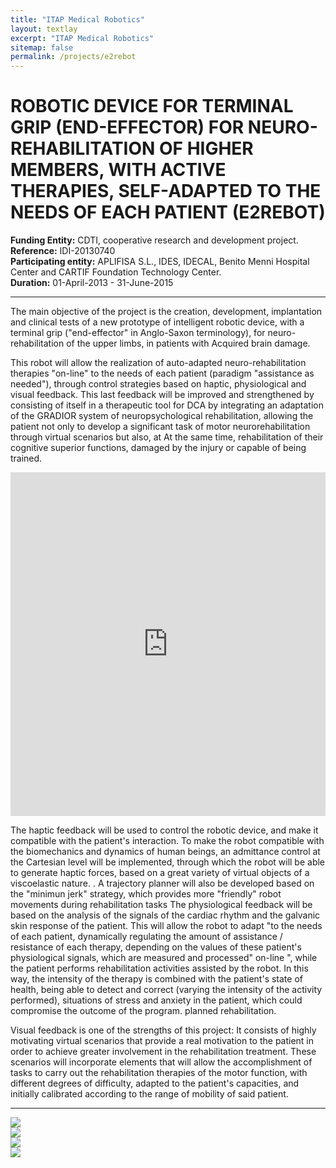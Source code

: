 ```yaml
---
title: "ITAP Medical Robotics"
layout: textlay
excerpt: "ITAP Medical Robotics"
sitemap: false
permalink: /projects/e2rebot
---
```


# ROBOTIC DEVICE FOR TERMINAL GRIP (END-EFFECTOR) FOR NEURO-REHABILITATION OF HIGHER MEMBERS, WITH ACTIVE THERAPIES, SELF-ADAPTED TO THE NEEDS OF EACH PATIENT (E2REBOT)

<b>Funding Entity:</b> CDTI, cooperative research and development project.  
<b>Reference:</b> IDI-20130740  
<b>Participating entity:</b> APLIFISA S.L., IDES, IDECAL, Benito Menni Hospital Center and CARTIF Foundation Technology Center.  
<b>Duration:</b> 01-April-2013 - 31-June-2015  

---

The main objective of the project is the creation, development, implantation and clinical tests of a new prototype of intelligent robotic device, with a terminal grip ("end-effector" in Anglo-Saxon terminology), for neuro-rehabilitation of the upper limbs, in patients with Acquired brain damage.

This robot will allow the realization of auto-adapted neuro-rehabilitation therapies "on-line" to the needs of each patient (paradigm "assistance as needed"), through control strategies based on haptic, physiological and visual feedback. This last feedback will be improved and strengthened by consisting of itself in a therapeutic tool for DCA by integrating an adaptation of the GRADIOR system of neuropsychological rehabilitation, allowing the patient not only to develop a significant task of motor neurorehabilitation through virtual scenarios but also, at At the same time, rehabilitation of their cognitive superior functions, damaged by the injury or capable of being trained.

<iframe width="100%" height="550" src="https://www.youtube.com/embed/5SRBRDTg7Lc" title="YouTube video player" frameborder="0" allow="accelerometer; autoplay; clipboard-write; encrypted-media; gyroscope; picture-in-picture" allowfullscreen></iframe>

The haptic feedback will be used to control the robotic device, and make it compatible with the patient's interaction. To make the robot compatible with the biomechanics and dynamics of human beings, an admittance control at the Cartesian level will be implemented, through which the robot will be able to generate haptic forces, based on a great variety of virtual objects of a viscoelastic nature. . A trajectory planner will also be developed based on the "minimun jerk" strategy, which provides more "friendly" robot movements during rehabilitation tasks The physiological feedback will be based on the analysis of the signals of the cardiac rhythm and the galvanic skin response of the patient. This will allow the robot to adapt "to the needs of each patient, dynamically regulating the amount of assistance / resistance of each therapy, depending on the values ​​of these patient's physiological signals, which are measured and processed" on-line ", while the patient performs rehabilitation activities assisted by the robot. In this way, the intensity of the therapy is combined with the patient's state of health, being able to detect and correct (varying the intensity of the activity performed), situations of stress and anxiety in the patient, which could compromise the outcome of the program. planned rehabilitation.

Visual feedback is one of the strengths of this project: It consists of highly motivating virtual scenarios that provide a real motivation to the patient in order to achieve greater involvement in the rehabilitation treatment. These scenarios will incorporate elements that will allow the accomplishment of tasks to carry out the rehabilitation therapies of the motor function, with different degrees of difficulty, adapted to the patient's capacities, and initially calibrated according to the range of mobility of said patient.

---

<div class="col-md-6">
<a href="https://www.aplifisa.com/">
<img src="{{ site.url }}{{ site.baseurl }}/images/aplifisa.png" class=" img-responsive" />
</a>
</div>

<div class="col-md-6">
<a href="https://www.cartif.es/">
<img src="{{ site.url }}{{ site.baseurl }}/images/CARTIF.png"  class=" img-responsive" />
</a>
</div>

<div class="col-md-6">
<a href="https://www.cdti.es/">
<img src="{{ site.url }}{{ site.baseurl }}/images/cdti.jpg"  class=" img-responsive" />
</a>
</div>

<div class="col-md-6">
<a href="https://ec.europa.eu/regional_policy/es/funding/erdf/">
<img src="{{ site.url }}{{ site.baseurl }}/images/feder.jpg"  class=" img-responsive" />
</a>
</div>